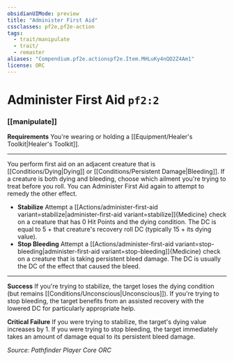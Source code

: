 ```yaml
---
obsidianUIMode: preview
title: "Administer First Aid"
cssclasses: pf2e,pf2e-action
tags:
  - trait/manipulate
  - trait/
  - remaster
aliases: "Compendium.pf2e.actionspf2e.Item.MHLuKy4nQO2Z4Am1"
license: ORC
---
```

# Administer First Aid `pf2:2`

### [[manipulate]]






**Requirements** You're wearing or holding a [[Equipment/Healer's Toolkit|Healer's Toolkit]].

* * *

You perform first aid on an adjacent creature that is [[Conditions/Dying|Dying]] or [[Conditions/Persistent Damage|Bleeding]]. If a creature is both dying and bleeding, choose which ailment you're trying to treat before you roll. You can Administer First Aid again to attempt to remedy the other effect.

*   **Stabilize** Attempt a [[Actions/administer-first-aid variant=stabilize|administer-first-aid variant=stabilize]]{Medicine} check on a creature that has 0 Hit Points and the dying condition. The DC is equal to 5 + that creature's recovery roll DC (typically 15 + its dying value).
*   **Stop Bleeding** Attempt a [[Actions/administer-first-aid variant=stop-bleeding|administer-first-aid variant=stop-bleeding]]{Medicine} check on a creature that is taking persistent bleed damage. The DC is usually the DC of the effect that caused the bleed.

* * *

**Success** If you're trying to stabilize, the target loses the dying condition (but remains [[Conditions/Unconscious|Unconscious]]). If you're trying to stop bleeding, the target benefits from an assisted recovery with the lowered DC for particularly appropriate help.

**Critical Failure** If you were trying to stabilize, the target's dying value increases by 1. If you were trying to stop bleeding, the target immediately takes an amount of damage equal to its persistent bleed damage.

*Source: Pathfinder Player Core*
*ORC*